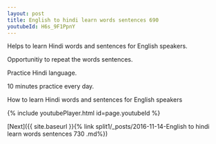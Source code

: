 ```yaml
---
layout: post
title: English to hindi learn words sentences 690 
youtubeId: H6s_9F1PpnY
---
```

 
 
Helps to learn Hindi words and sentences for English speakers.

Opportunitiy to repeat the words sentences. 

Practice Hindi language. 
 
10 minutes practice every day. 
 
How to learn Hindi words and sentences for English speakers 
 
{% include youtubePlayer.html id=page.youtubeId %}
 
 
[Next]({{ site.baseurl }}{% link  split1/_posts/2016-11-14-English to hindi learn words sentences 730 .md%})
 
